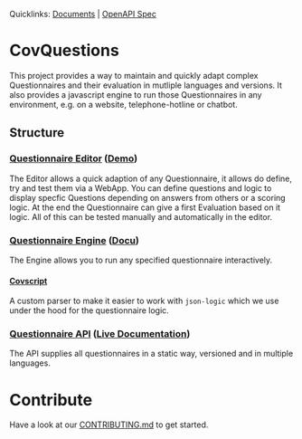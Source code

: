 Quicklinks: [Documents](https://drive.google.com/drive/folders/1YpAaD8_mvSkpHuIvbIJmsb08GLVQt8iE?usp=sharing) | [OpenAPI Spec](https://covopen.github.io/CovQuestions/swagger/index.html)

# CovQuestions

This project provides a way to maintain and quickly adapt complex Questionnaires and their evaluation in mutliple languages and versions. It also provides a javascript engine to run those Questionnaires in any environment, e.g. on a website, telephone-hotline or chatbot.

## Structure

### [Questionnaire Editor](/covquestions-editor-app/README.md) ([Demo](https://covquestions.z16.web.core.windows.net/))

The Editor allows a quick adaption of any Questionnaire, it allows do define, try and test them via a WebApp.
You can define questions and logic to display specfic Questions depending on answers from others or a scoring logic.
At the end the Questionnaire can give a first Evaluation based on it logic.
All of this can be tested manually and automatically in the editor.

### [Questionnaire Engine](./covquestions-js/README.md) ([Docu](https://covopen.github.io/CovQuestions/))

The Engine allows you to run any specified questionnaire interactively.

#### [Covscript](./covscript/README.md)

A custom parser to make it easier to work with `json-logic` which we use under the hood for the questionnaire logic.

### [Questionnaire API](/api/README.md) ([Live Documentation](https://covopen.github.io/CovQuestions/swagger/index.html))

The API supplies all questionnaires in a static way, versioned and in multiple languages.

# Contribute

Have a look at our [CONTRIBUTING.md](/CONTRIBUTING.md) to get started.
